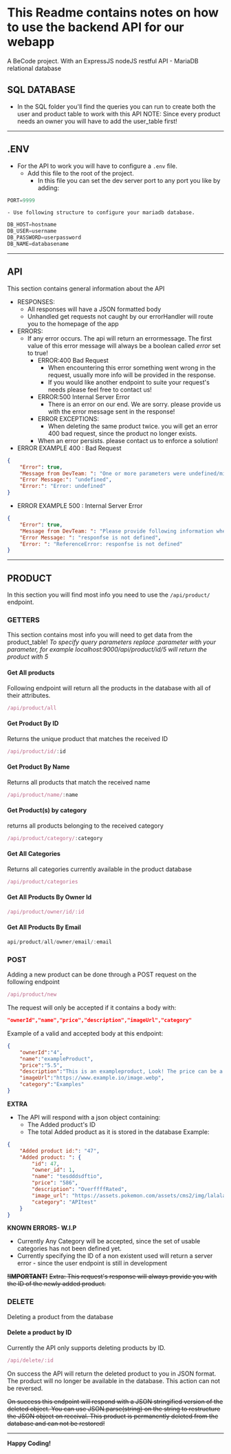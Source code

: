 # This Readme contains notes on how to use the backend API for our webapp
A BeCode project. With an ExpressJS nodeJS restful API - MariaDB relational database
## SQL DATABASE
- In the SQL folder you'll find the queries you can run to create both the user and product table to work with this API
NOTE: Since every product needs an owner you will have to add the user_table first!
***
## .ENV
- For the API to work you will have to configure a ```.env``` file.
    - Add this file to the root of the project.
        - In this file you can set the dev server port to any port you like by adding:

```js
PORT=9999
```

    - Use following structure to configure your mariadb database.

```js
DB_HOST=hostname
DB_USER=username
DB_PASSWORD=userpassword
DB_NAME=databasename
```
***
## API
This section contains general information about the API
- RESPONSES:
    - All responses will have a JSON formatted body
    - Unhandled get requests not caught by our errorHandler will route you to the homepage of the app
- ERRORS:
    - If any error occurs. The api will return an errormessage. The first value of this error message will always be a boolean called _error_ set to true!
        - ERROR:400 Bad Request
            - When encountering this error something went wrong in the request, usually more info will be provided in the response.
            - If you would like another endpoint to suite your request's needs please feel free to contact us!
        - ERROR:500 Internal Server Error
            - There is an error on our end. We are sorry. please provide us with the error message sent in the response!
        - ERROR EXCEPTIONS:
            - When deleting the same product twice. you will get an error 400 bad request, since the product no longer exists.
        - When an error persists. please contact us to enforce a solution!
- ERROR EXAMPLE 400 : Bad Request
```json
{
    "Error": true,
    "Message from DevTeam: ": "One or more parameters were undefined/missing",
    "Error Message:": "undefined",
    "Error:": "Error: undefined"
}
```
- ERROR EXAMPLE 500 : Internal Server Error
```json
{
    "Error": true,
    "Message from DevTeam: ": "Please provide following information when creating a support ticket.",
    "Error Message: ": "responfse is not defined",
    "Error: ": "ReferenceError: responfse is not defined"
}
```
***
## PRODUCT
In this section you will find most info you need to use the ```/api/product/``` endpoint.
### GETTERS
This section contains most info you will need to get data from the product_table!
_To specify query parameters replace :parameter with your parameter, for example localhost:9000/api/product/id/5 will return the product with 5_
#### Get All products
Following endpoint will return all the products in the database with all of their attributes.
```js
/api/product/all
```
#### Get Product By ID 
Returns the unique product that matches the received ID
```js
/api/product/id/:id
```
#### Get Product By Name
Returns all products that match the received name
```js
/api/product/name/:name
```
#### Get Product(s) by category
returns all products belonging to the received category
```js
/api/product/category/:category
```
#### Get All Categories
Returns all categories currently available in the product database
```js
/api/product/categories
```
#### Get All Products By Owner Id
````js
/api/product/owner/id/:id
````
#### Get All Products By Email
````js
api/product/all/owner/email/:email
````
### POST
Adding a new product can be done through a POST request on the following endpoint
```js
/api/product/new
```
The request will only be accepted if it contains a body with:
```json
"ownerId","name","price","description","imageUrl","category"
```
Example of a valid and accepted body at this endpoint:
```json
{
    "ownerId":"4",
    "name":"exampleProduct",
    "price":"5.5",
    "description":"This is an exampleproduct, Look! The price can be a decimal",
    "imageUrl":"https://www.example.io/image.webp",
    "category":"Examples"
}
```
**EXTRA**
- The API will respond with a json object containing:
    - The Added product's ID
    - The total Added product as it is stored in the database
Example:
```json
{
    "Added product id:": "47",
    "Added product: ": {
        "id": 47,
        "owner_id": 1,
        "name": "tesdddsdftio",
        "price": "586",
        "description": "OverffffRated",
        "image_url": "https://assets.pokemon.com/assets/cms2/img/lalaland.png",
        "category": "APItest"
    }
}
```
**KNOWN ERRORS- W.I.P**
- Currently Any Category will be accepted, since the set of usable categories has not been defined yet.
- Currently specifying the ID of a non existent used will return a server error - since the user endpoint is still in development

~~**!IMPORTANT!**~~
~~Extra: This request's response will always provide you with the ID of the newly added product.~~

### DELETE

Deleting a product from the database
#### Delete a product by ID
Currently the API only supports deleting products by ID.

```js
/api/delete/:id
```
On success the API will return the deleted product to you in JSON format. The product will no longer be available in the database. This action can not be reversed.

~~On success this endpoint will respond with a JSON stringified version of the deleted object. You can use JSON.parse(string) on the string to restructure the JSON object on receival. This product is permanently deleted from the database and can not be restored!~~
***
**Happy Coding!**